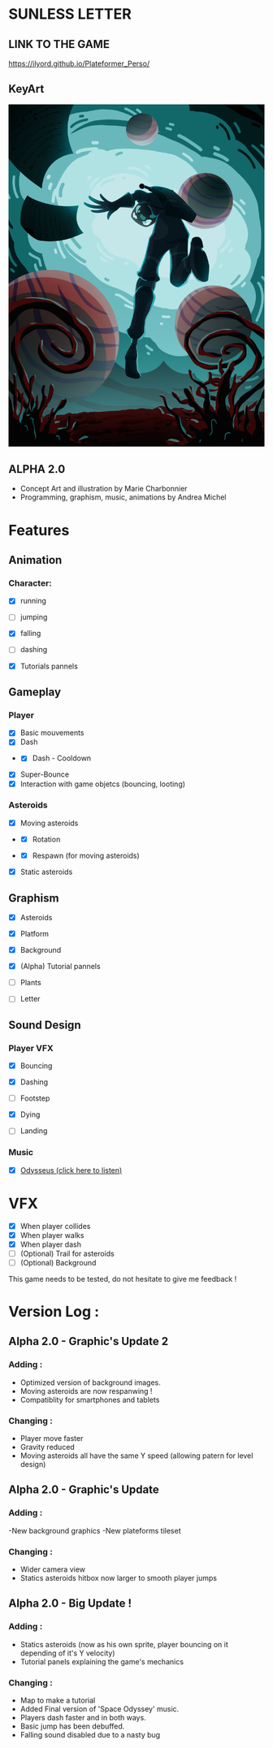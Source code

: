 # SUNLESS LETTER #

## LINK TO THE GAME ##
https://ilyord.github.io/Plateformer_Perso/

## KeyArt ##

![Sunless Letter](/assets/KeyArt_SunlessLetter_Borderless.png)

## ALPHA 2.0 ##

- Concept Art and illustration by Marie Charbonnier
- Programming, graphism, music, animations by Andrea Michel

# Features #

## Animation ##

### Character: ###

- [X] running
- [ ] jumping
- [X] falling
- [ ] dashing

-[X] Tutorials pannels 

## Gameplay ##

### Player ###

- [x] Basic mouvements
- [X] Dash
- - [X] Dash - Cooldown
- [X] Super-Bounce
- [X] Interaction with game objetcs (bouncing, looting)

### Asteroids ###

- [x] Moving asteroids
- - [x] Rotation
- - [X] Respawn (for moving asteroids)


- [X] Static asteroids

## Graphism ##

- [X] Asteroids
- [x] Platform
- [x] Background
- [x] \(Alpha) Tutorial pannels
- [ ] Plants

- [ ] Letter

## Sound Design ##

### Player VFX ###

- [x] Bouncing
- [x] Dashing
- [ ] Footstep
- [X] Dying 
- [ ] Landing


### Music ###

- [x] [Odysseus (click here to listen)](https://soundcloud.com/hitchrap/odysseus)

# VFX #

- [X] When player collides
- [X] When player walks 
- [X] When player dash
- [ ] \(Optional) Trail for asteroids
- [ ] \(Optional) Background

This game needs to be tested, do not hesitate to give me feedback !


# Version Log : #

## Alpha 2.0 - Graphic's Update 2

### Adding :

- Optimized version of background images.
- Moving asteroids are now respanwing !
- Compatiblity for smartphones and tablets

### Changing :

- Player move faster
- Gravity reduced
- Moving asteroids all have the same Y speed (allowing patern for level design)

## Alpha 2.0 - Graphic's Update

### Adding :

-New background graphics
-New plateforms tileset

### Changing :

- Wider camera view
- Statics asteroids hitbox now larger to smooth player jumps

## Alpha 2.0 - Big Update !

### Adding : 

- Statics asteroids (now as his own sprite, player bouncing on it depending of it's Y velocity)
- Tutorial panels explaining the game's mechanics

### Changing :

- Map to make a tutorial
- Added Final version of 'Space Odyssey' music.
- Players dash faster and in both ways.
- Basic jump has been debuffed.
- Falling sound disabled due to a nasty bug
